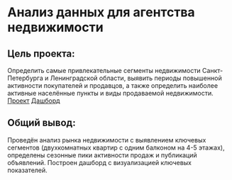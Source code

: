 # Анализ данных для агентства недвижимости

## Цель проекта: 
Определить самые привлекательные сегменты недвижимости Санкт-Петербурга и Ленинградской области, выявить периоды повышенной активности покупателей и продавцов, а также определить наиболее активные населённые пункты и виды продаваемой недвижимости.
[Проект](https://github.com/ValeriyKomarov/Practicum_projects/blob/main/Анализ%20данных%20для%20агентства%20недвижимости/Анализ%20данных%20для%20агентства%20недвижимости.sql)
[Дашборд](https://datalens.yandex/tuvi1pwmlxl6f)

## Общий вывод: 

Проведён анализ рынка недвижимости с выявлением ключевых сегментов (двухкомнатных квартир с одним балконом на 4-5 этажах), определены сезонные пики активности продаж и публикаций объявлений. Построен дашборд с визуализацией ключевых показателей.

